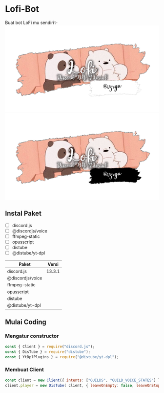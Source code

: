 # Lofi-Bot
Buat bot LoFi mu sendiri✨
![Lofi](./assets/lofi_black.png#gh-dark-mode-only)
![Lofi](./assets/lofi_white.png#gh-light-mode-only)

## Instal Paket
* [ ] discord.js
* [ ] @discordjs/voice
* [ ] ffmpeg-static
* [ ] opusscript
* [ ] distube
* [ ] @distube/yt-dpl

| Paket | Versi |
| - | - |
| discord.js | 13.3.1 |
| @discordjs/voice | |
| ffmpeg-static | |
| opusscript | |
| distube | |
| @distube/yt-dpl | |

## Mulai Coding

### Mengatur constructor
```js
const { Client } = require("discord.js");
const { DisTube } = require("distube");
const { YtDplPlugins } = require("@distube/yt-dpl");
```
### Membuat Client
```js
const client = new Client({ intents: ["GUILDS", "GUILD_VOICE_STATES"] });
client.player = new DisTube( client, { leaveOnEmpty: false, leaveOnStop: false, youtubeDL: false, plugins: [new YtDlpPlugin()] });
```
